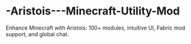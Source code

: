 # -Aristois---Minecraft-Utility-Mod
Enhance Minecraft with Aristois: 100+ modules, intuitive UI, Fabric mod support, and global chat.

